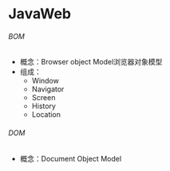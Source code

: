# JavaWeb

###### BOM

- 概念：Browser object Model浏览器对象模型
- 组成：
  - Window
  - Navigator
  - Screen
  - History
  - Location

###### DOM

- 概念：Document Object Model

